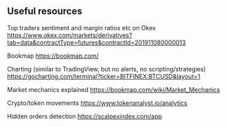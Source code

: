 ## Useful resources
Top traders sentiment and margin ratios etc on Okex
https://www.okex.com/markets/derivatives?tab=data&contractType=futures&contractId=201911080000013

Bookmap
https://bookmap.com/

Charting (similar to TradingView, but no alerts, no scripting/strategies)
https://gocharting.com/terminal?ticker=BITFINEX:BTCUSD&layout=1

Market mechanics explained
https://bookmap.com/wiki/Market_Mechanics

Crypto/token movements
https://www.tokenanalyst.io/analytics

Hidden orders detection
https://scalpexindex.com/app
